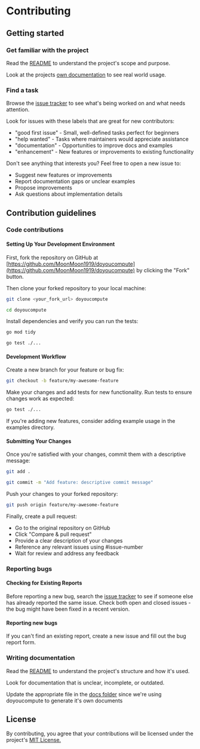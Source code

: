 # Contributing

## Getting started

### Get familiar with the project

Read the [README](README.md) to understand the project's scope and purpose.

Look at the projects [own documentation](https://github.com/MoonMoon1919/doyoucompute/tree/main/docs) to see real world usage.

### Find a task

Browse the  [issue tracker](https://github.com/MoonMoon1919/doyoucompute/issues)  to see what's being worked on and what needs attention.

Look for issues with these labels that are great for new contributors:

- "good first issue" - Small, well-defined tasks perfect for beginners
- "help wanted" - Tasks where maintainers would appreciate assistance
- "documentation" - Opportunities to improve docs and examples
- "enhancement" - New features or improvements to existing functionality


Don't see anything that interests you? Feel free to open a new issue to:

- Suggest new features or improvements
- Report documentation gaps or unclear examples
- Propose improvements
- Ask questions about implementation details


## Contribution guidelines

### Code contributions

#### Setting Up Your Development Environment

First, fork the repository on GitHub at [https://github.com/MoonMoon1919/doyoucompute](https://github.com/MoonMoon1919/doyoucompute)  by clicking the "Fork" button.

Then clone your forked repository to your local machine:

```bash
git clone <your_fork_url> doyoucompute
```

```bash
cd doyoucompute
```

Install dependencies and verify you can run the tests:

```bash
go mod tidy
```

```bash
go test ./...
```

#### Development Workflow

Create a new branch for your feature or bug fix:

```bash
git checkout -b feature/my-awesome-feature
```

Make your changes and add tests for new functionality. Run tests to ensure changes work as expected:

```bash
go test ./...
```

If you're adding new features, consider adding example usage in the examples directory.

#### Submitting Your Changes

Once you're satisfied with your changes, commit them with a descriptive message:

```bash
git add .
```

```bash
git commit -m "Add feature: descriptive commit message"
```

Push your changes to your forked repository:

```bash
git push origin feature/my-awesome-feature
```

Finally, create a pull request:

- Go to the original repository on GitHub
- Click "Compare & pull request"
- Provide a clear description of your changes
- Reference any relevant issues using #issue-number
- Wait for review and address any feedback


### Reporting bugs

#### Checking for Existing Reports

Before reporting a new bug, search the [issue tracker](https://github.com/MoonMoon1919/doyoucompute/issues) to see if someone else has already reported the same issue. Check both open and closed issues - the bug might have been fixed in a recent version.

#### Reporting new bugs

If you can't find an existing report, create a new issue and fill out the bug report form.

### Writing documentation

Read the [README](./README.md) to understand the project's structure and how it's used.

Look for documentation that is unclear, incomplete, or outdated.

Update the appropriate file in the [docs folder](./docs) since we're using doyoucompute to generate it's own documents

## License

By contributing, you agree that your contributions will be licensed under the project's [MIT License.](./LICENSE)
